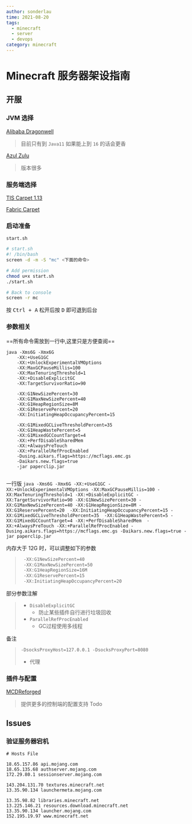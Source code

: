 ```yaml
---
author: sonderlau
time: 2021-08-20
tags:
  - minecraft
  - server
  - devops
category: minecraft
---
```


# Minecraft 服务器架设指南

## 开服

### JVM 选择

[Alibaba Dragonwell](https://github.com/alibaba/dragonwell11)

> 目前只有到 `Java11` 如果能上到 `16` 的话会更香

[Azul Zulu](azul.com/downloads/?package=jdk)

> 版本很多



### 服务端选择

[TIS Carpet 1.13](github.com/TISUnion/TISCarpet113)

[Fabric Carpet](https://github.com/gnembon/fabric-carpet)

### 启动准备

`start.sh`

```sh
# start.sh
#! /bin/bash
screen -d -m -S "mc" <下面的命令>
```



```sh
# Add permission
chmod u+x start.sh
./start.sh

# Back to console
screen -r mc
```



按 <kbd>Ctrl + A</kbd> 松开后按 <kbd>D</kbd> 即可退到后台

### 参数相关

==所有命令需放到一行中,这里只是方便查阅==

```shell
java -Xms6G -Xmx6G
	-XX:+UseG1GC 
	-XX:+UnlockExperimentalVMOptions
	-XX:MaxGCPauseMillis=100 
	-XX:MaxTenuringThreshold=1
	-XX:+DisableExplicitGC 
	-XX:TargetSurvivorRatio=90 
	
	-XX:G1NewSizePercent=30 
	-XX:G1MaxNewSizePercent=40
	-XX:G1HeapRegionSize=8M 
	-XX:G1ReservePercent=20 
	-XX:InitiatingHeapOccupancyPercent=15
	
	-XX:G1MixedGCLiveThresholdPercent=35 
	-XX:G1HeapWastePercent=5 
	-XX:G1MixedGCCountTarget=4 
	-XX:+PerfDisableSharedMem 
	-XX:+AlwaysPreTouch 
	-XX:+ParallelRefProcEnabled 
	-Dusing.aikars.flags=https://mcflags.emc.gs 
	-Daikars.new.flags=true
	-jar paperclip.jar
	
```

一行版
`java -Xms6G -Xmx6G -XX:+UseG1GC -XX:+UnlockExperimentalVMOptions -XX:MaxGCPauseMillis=100 -XX:MaxTenuringThreshold=1 -XX:+DisableExplicitGC -XX:TargetSurvivorRatio=90 -XX:G1NewSizePercent=30 -XX:G1MaxNewSizePercent=40 -XX:G1HeapRegionSize=8M -XX:G1ReservePercent=20  -XX:InitiatingHeapOccupancyPercent=15 -XX:G1MixedGCLiveThresholdPercent=35  -XX:G1HeapWastePercent=5 -XX:G1MixedGCCountTarget=4 -XX:+PerfDisableSharedMem  -XX:+AlwaysPreTouch -XX:+ParallelRefProcEnabled -Dusing.aikars.flags=https://mcflags.emc.gs -Daikars.new.flags=true -jar paperclip.jar`

内存大于 12G 时，可以调整如下的参数

> ```bash
>  -XX:G1NewSizePercent=40
>  -XX:G1MaxNewSizePercent=50
>  -XX:G1HeapRegionSize=16M
>  -XX:G1ReservePercent=15
>  -XX:InitiatingHeapOccupancyPercent=20
> ```



部分参数注解

> - `DisableExplicitGC`
>   - 防止某些插件自行进行垃圾回收
> - `ParallelRefProcEnabled`
>   - GC过程使用多线程



备注

> `-DsocksProxyHost=127.0.0.1 -DsocksProxyPort=8080 `
>
> - 代理
>
> 

### 插件与配置

[MCDReforged](https://github.com/Fallen-Breath/MCDReforged)

> 提供更多的控制端的配置支持
> Todo



## Issues

### 验证服务器宕机

```
# Hosts File

18.65.157.86 api.mojang.com
18.65.135.68 authserver.mojang.com 
172.29.80.1 sessionserver.mojang.com 

143.204.131.70 textures.minecraft.net 
13.35.90.134 launchermeta.mojang.com 

13.35.98.82 libraries.minecraft.net 
13.225.146.21 resources.download.minecraft.net 
13.35.90.134 launcher.mojang.com 
152.195.19.97 www.minecraft.net 

```

